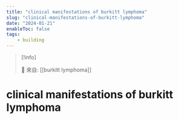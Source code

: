 ```yaml
---
title: "clinical manifestations of burkitt lymphoma"
slug: "clinical-manifestations-of-burkitt-lymphoma"
date: "2024-01-21"
enableToc: false
tags:
    - building
---
```


> [!info]
>
> 🌱 來自: [[burkitt lymphoma]]

# clinical manifestations of burkitt lymphoma


